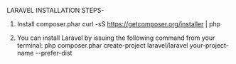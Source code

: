 LARAVEL INSTALLATION STEPS-

1. Install composer.phar
      curl -sS https://getcomposer.org/installer | php
      
2. You can install Laravel by issuing the following command from your terminal:
      php composer.phar create-project laravel/laravel your-project-name --prefer-dist
      
      
